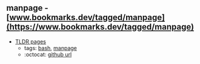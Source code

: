 manpage - [www.bookmarks.dev/tagged/manpage](https://www.bookmarks.dev/tagged/manpage)
---
* [TLDR pages](https://tldr.sh/)
    * tags: [bash](../tags/bash.md), [manpage](../tags/manpage.md)
    * :octocat: [github url](https://github.com/tldr-pages/tldr)
